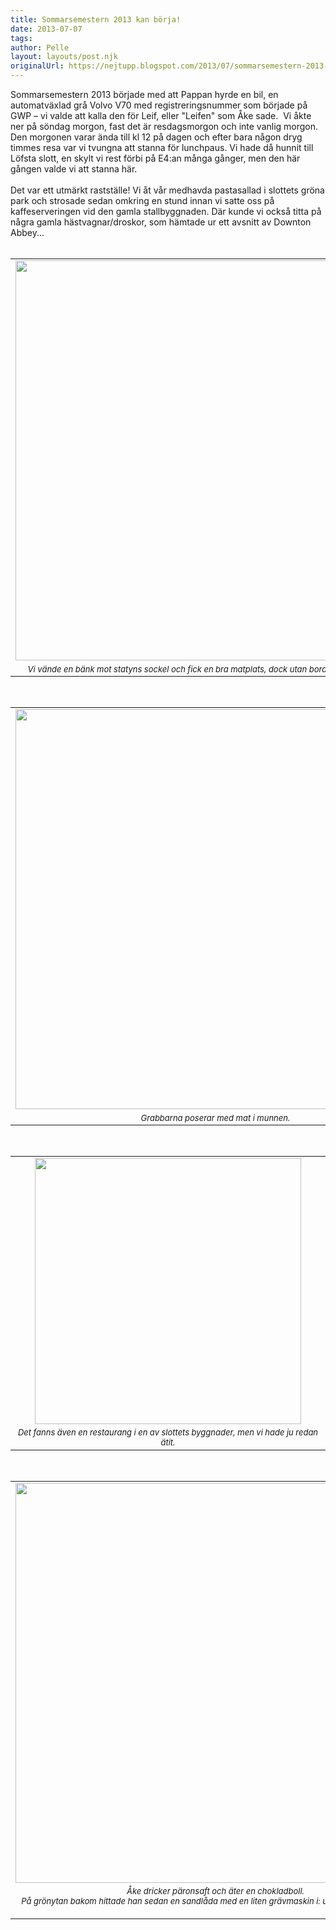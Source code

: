 ```yaml
---
title: Sommarsemestern 2013 kan börja!
date: 2013-07-07
tags: 	
author: Pelle
layout: layouts/post.njk
originalUrl: https://nejtupp.blogspot.com/2013/07/sommarsemestern-2013-kan-borja.html
---
```


Sommarsemestern 2013 började med att Pappan hyrde en bil, en automatväxlad grå Volvo V70 med registreringsnummer som började på GWP – vi valde att kalla den för Leif, eller "Leifen" som Åke sade.  Vi åkte ner på söndag morgon, fast det är resdagsmorgon och inte vanlig morgon. Den morgonen varar ända till kl 12 på dagen och efter bara någon dryg timmes resa var vi tvungna att stanna för lunchpaus. Vi hade då hunnit till Löfsta slott, en skylt vi rest förbi på E4:an många gånger, men den här gången valde vi att stanna här.<br><br>Det var ett utmärkt rastställe! Vi åt vår medhavda pastasallad i slottets gröna park och strosade sedan omkring en stund innan vi satte oss på kaffeserveringen vid den gamla stallbyggnaden. Där kunde vi också titta på några gamla hästvagnar/droskor, som hämtade ur ett avsnitt av Downton Abbey...<br><br><table align="center" cellpadding="0" cellspacing="0" class="tr-caption-container" style="margin-left: auto; margin-right: auto; text-align: center;"><tbody><tr><td><img src="../../../../img/Resan+ner-PERK6443.jpg" width="640"></td></tr><tr><td class="tr-caption" style="font-size: 13px;"><i>Vi vände en bänk mot statyns sockel och fick en bra matplats, dock utan bord. Vädret var fin-fint.</i></td></tr></tbody></table><br><table align="center" cellpadding="0" cellspacing="0" class="tr-caption-container" style="margin-left: auto; margin-right: auto; text-align: center;"><tbody><tr><td><img src="../../../../img/Resan+ner-PERK6452.jpg" width="640"></td></tr><tr><td class="tr-caption" style="font-size: 13px;"><i>Grabbarna poserar med mat i munnen.</i></td></tr></tbody></table><br><table align="center" cellpadding="0" cellspacing="0" class="tr-caption-container" style="margin-left: auto; margin-right: auto; text-align: center;"><tbody><tr><td><img src="../../../../img/Resan+ner-PERK6466.jpg" width="426"></td></tr><tr><td class="tr-caption" style="font-size: 13px;"><i>Det fanns även en restaurang i en av slottets byggnader, men vi hade ju redan ätit.</i></td></tr></tbody></table><br><table align="center" cellpadding="0" cellspacing="0" class="tr-caption-container" style="margin-left: auto; margin-right: auto; text-align: center;"><tbody><tr><td><img src="../../../../img/Resan+ner-PERK6470.jpg" width="640"></td></tr><tr><td class="tr-caption" style="font-size: 13px;"><i>Åke dricker päronsaft och äter en chokladboll.<br>På grönytan bakom hittade han sedan en sandlåda med en liten grävmaskin i: utmärkt underhållning!</i><br><div><i><br></i></div></td></tr></tbody></table>
